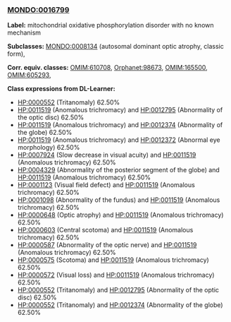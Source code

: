 
### [MONDO:0016799](http://purl.obolibrary.org/obo/MONDO_0016799)
**Label:** mitochondrial oxidative phosphorylation disorder with no known mechanism

**Subclasses:** [MONDO:0008134](http://purl.obolibrary.org/obo/MONDO_0008134) (autosomal dominant optic atrophy, classic form), 

**Corr. equiv. classes:** [OMIM:610708](http://purl.obolibrary.org/obo/OMIM_610708), [Orphanet:98673](http://www.orpha.net/ORDO/Orphanet_98673), [OMIM:165500](http://purl.obolibrary.org/obo/OMIM_165500), [OMIM:605293](http://purl.obolibrary.org/obo/OMIM_605293), 

**Class expressions from DL-Learner:**

- [HP:0000552](http://purl.obolibrary.org/obo/HP_0000552) (Tritanomaly) 62.50%
- [HP:0011519](http://purl.obolibrary.org/obo/HP_0011519) (Anomalous trichromacy) and [HP:0012795](http://purl.obolibrary.org/obo/HP_0012795) (Abnormality of the optic disc) 62.50%
- [HP:0011519](http://purl.obolibrary.org/obo/HP_0011519) (Anomalous trichromacy) and [HP:0012374](http://purl.obolibrary.org/obo/HP_0012374) (Abnormality of the globe) 62.50%
- [HP:0011519](http://purl.obolibrary.org/obo/HP_0011519) (Anomalous trichromacy) and [HP:0012372](http://purl.obolibrary.org/obo/HP_0012372) (Abnormal eye morphology) 62.50%
- [HP:0007924](http://purl.obolibrary.org/obo/HP_0007924) (Slow decrease in visual acuity) and [HP:0011519](http://purl.obolibrary.org/obo/HP_0011519) (Anomalous trichromacy) 62.50%
- [HP:0004329](http://purl.obolibrary.org/obo/HP_0004329) (Abnormality of the posterior segment of the globe) and [HP:0011519](http://purl.obolibrary.org/obo/HP_0011519) (Anomalous trichromacy) 62.50%
- [HP:0001123](http://purl.obolibrary.org/obo/HP_0001123) (Visual field defect) and [HP:0011519](http://purl.obolibrary.org/obo/HP_0011519) (Anomalous trichromacy) 62.50%
- [HP:0001098](http://purl.obolibrary.org/obo/HP_0001098) (Abnormality of the fundus) and [HP:0011519](http://purl.obolibrary.org/obo/HP_0011519) (Anomalous trichromacy) 62.50%
- [HP:0000648](http://purl.obolibrary.org/obo/HP_0000648) (Optic atrophy) and [HP:0011519](http://purl.obolibrary.org/obo/HP_0011519) (Anomalous trichromacy) 62.50%
- [HP:0000603](http://purl.obolibrary.org/obo/HP_0000603) (Central scotoma) and [HP:0011519](http://purl.obolibrary.org/obo/HP_0011519) (Anomalous trichromacy) 62.50%
- [HP:0000587](http://purl.obolibrary.org/obo/HP_0000587) (Abnormality of the optic nerve) and [HP:0011519](http://purl.obolibrary.org/obo/HP_0011519) (Anomalous trichromacy) 62.50%
- [HP:0000575](http://purl.obolibrary.org/obo/HP_0000575) (Scotoma) and [HP:0011519](http://purl.obolibrary.org/obo/HP_0011519) (Anomalous trichromacy) 62.50%
- [HP:0000572](http://purl.obolibrary.org/obo/HP_0000572) (Visual loss) and [HP:0011519](http://purl.obolibrary.org/obo/HP_0011519) (Anomalous trichromacy) 62.50%
- [HP:0000552](http://purl.obolibrary.org/obo/HP_0000552) (Tritanomaly) and [HP:0012795](http://purl.obolibrary.org/obo/HP_0012795) (Abnormality of the optic disc) 62.50%
- [HP:0000552](http://purl.obolibrary.org/obo/HP_0000552) (Tritanomaly) and [HP:0012374](http://purl.obolibrary.org/obo/HP_0012374) (Abnormality of the globe) 62.50%


